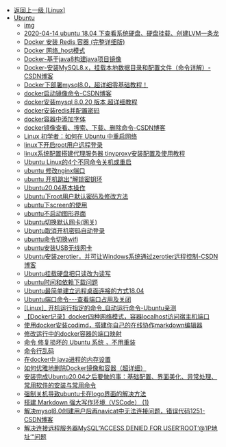 - [返回上一级 [Linux]](Linux/)
- [Ubuntu](Linux/Ubuntu/)
  - [img](Linux/Ubuntu/img/)
  - [2020-04-14 ubuntu 18.04 下查看系统硬盘、硬盘挂载、创建LVM一条龙](Linux/Ubuntu/2020-04-14%20ubuntu%2018.04%20下查看系统硬盘、硬盘挂载、创建LVM一条龙.md)
  - [Docker 安装 Redis 容器 (完整详细版)](Linux/Ubuntu/Docker%20安装%20Redis%20容器%20(完整详细版).md)
  - [Docker 网络_host模式](Linux/Ubuntu/Docker%20网络_host模式.md)
  - [Docker-基于java8构建java项目镜像](Linux/Ubuntu/Docker-基于java8构建java项目镜像.md)
  - [Docker-安装MySQL8.x，挂载本地数据目录和配置文件（命令详解）-CSDN博客](Linux/Ubuntu/Docker-安装MySQL8.x，挂载本地数据目录和配置文件（命令详解）-CSDN博客.md)
  - [Docker下部署mysql8.0，超详细零基础教程！](Linux/Ubuntu/Docker下部署mysql8.0，超详细零基础教程！.md)
  - [docker启动镜像命令-CSDN博客](Linux/Ubuntu/docker启动镜像命令-CSDN博客.md)
  - [docker安装mysql 8.0.20 版本 超详细教程](Linux/Ubuntu/docker安装mysql%208.0.20%20版本%20超详细教程.md)
  - [docker安装redis并配置密码](Linux/Ubuntu/docker安装redis并配置密码.md)
  - [docker容器中添加字体](Linux/Ubuntu/docker容器中添加字体.md)
  - [docker镜像查看、搜索、下载、删除命令-CSDN博客](Linux/Ubuntu/docker镜像查看、搜索、下载、删除命令-CSDN博客.md)
  - [Linux 初学者：如何在 Ubuntu 中重启网络](Linux/Ubuntu/Linux%20初学者：如何在%20Ubuntu%20中重启网络.md)
  - [linux下开启root用户远程登录](Linux/Ubuntu/linux下开启root用户远程登录.md)
  - [linux系统配置搭建代理服务器 tinyproxy安装配置及使用教程](Linux/Ubuntu/linux系统配置搭建代理服务器%20tinyproxy安装配置及使用教程.md)
  - [Ubuntu Linux的4个不同命令关机或重启](Linux/Ubuntu/Ubuntu%20Linux的4个不同命令关机或重启.md)
  - [ubuntu 修改nginx端口](Linux/Ubuntu/ubuntu%20修改nginx端口.md)
  - [ubuntu 开机跳出“解锁密钥环](Linux/Ubuntu/ubuntu%20开机跳出“解锁密钥环.md)
  - [Ubuntu20.04基本操作](Linux/Ubuntu/Ubuntu20.04基本操作.md)
  - [Ubuntu下root用户默认密码及修改方法](Linux/Ubuntu/Ubuntu下root用户默认密码及修改方法.md)
  - [ubuntu下screen的使用](Linux/Ubuntu/ubuntu下screen的使用.md)
  - [ubuntu不启动图形界面](Linux/Ubuntu/ubuntu不启动图形界面.md)
  - [Ubuntu切换默认网卡(网关)](Linux/Ubuntu/Ubuntu切换默认网卡(网关).md)
  - [Ubuntu取消开机密码自动登录](Linux/Ubuntu/Ubuntu取消开机密码自动登录.md)
  - [ubuntu命令切换wifi](Linux/Ubuntu/ubuntu命令切换wifi.md)
  - [ubuntu安装USB无线网卡](Linux/Ubuntu/ubuntu安装USB无线网卡.md)
  - [Ubuntu安装zerotier，并可让Windows系统通过zerotier远程控制-CSDN博客](Linux/Ubuntu/Ubuntu安装zerotier，并可让Windows系统通过zerotier远程控制-CSDN博客.md)
  - [Ubuntu挂载硬盘把只读改为读写](Linux/Ubuntu/Ubuntu挂载硬盘把只读改为读写.md)
  - [ubuntu时间和依赖下载问题](Linux/Ubuntu/ubuntu时间和依赖下载问题.md)
  - [Ubuntu最简单建立远程桌面连接的方式18.04](Linux/Ubuntu/Ubuntu最简单建立远程桌面连接的方式18.04.md)
  - [Ubuntu端口命令---查看端口占用及关闭](Linux/Ubuntu/Ubuntu端口命令---查看端口占用及关闭.md)
  - [[Linux]_ 开机运行指定的命令_自动运行命令-Ubuntu亲测](Linux/Ubuntu/[Linux]_%20开机运行指定的命令_自动运行命令-Ubuntu亲测.md)
  - [【Docker记录】docker四种网络模式，容器localhost访问宿主机端口](Linux/Ubuntu/【Docker记录】docker四种网络模式，容器localhost访问宿主机端口.md)
  - [使用docker安装codimd，搭建你自己的在线协作markdown编辑器](Linux/Ubuntu/使用docker安装codimd，搭建你自己的在线协作markdown编辑器.md)
  - [修改运行中的docker容器的端口映射](Linux/Ubuntu/修改运行中的docker容器的端口映射.md)
  - [命令 修复损坏的 Ubuntu 系统 ，不用重装](Linux/Ubuntu/命令%20修复损坏的%20Ubuntu%20系统%20，不用重装.md)
  - [命令行乱码](Linux/Ubuntu/命令行乱码.md)
  - [在docker中 java进程的内存设置](Linux/Ubuntu/在docker中%20java进程的内存设置.md)
  - [如何优雅地删除Docker镜像和容器（超详细）](Linux/Ubuntu/如何优雅地删除Docker镜像和容器（超详细）.md)
  - [安装完成Ubuntu20.04之后要做的事：基础配置、界面美化、异常处理、常用软件的安装与常用命令](Linux/Ubuntu/安装完成Ubuntu20.04之后要做的事：基础配置、界面美化、异常处理、常用软件的安装与常用命令.md)
  - [强制关机导致ubuntu卡在logo界面的解决方法](Linux/Ubuntu/强制关机导致ubuntu卡在logo界面的解决方法.md)
  - [搭建 Markdown 强大写作环境（VSCode） (1)](Linux/Ubuntu/搭建%20Markdown%20强大写作环境（VSCode）%20(1).md)
  - [解决mysql8.0创建用户后再navicat中无法连接问题，错误代码1251-CSDN博客](Linux/Ubuntu/解决mysql8.0创建用户后再navicat中无法连接问题，错误代码1251-CSDN博客.md)
  - [解决连接远程服务器MySQL“ACCESS DENIED FOR USER‘ROOT‘@‘IP地址‘“问题](Linux/Ubuntu/解决连接远程服务器MySQL“ACCESS%20DENIED%20FOR%20USER‘ROOT‘@‘IP地址‘“问题.md)
